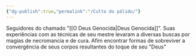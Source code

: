 ```yaml
---
{"dg-publish":true,"permalink":"/Culto do pálido/"}
---
```


Seguidores do chamado "[[O Deus Genocida\|Deus Genocida]]". Suas experiências com as técnicas de seu mestre levaram a diversas buscas por magias de necromancia e de cura. Afim encontrar formas de sobreviver a convergência de seus corpos resultantes do toque de seu "Deus"